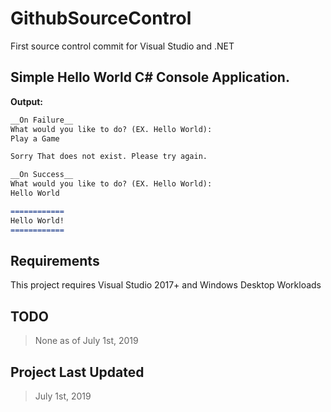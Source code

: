 # GithubSourceControl
First source control commit for Visual Studio and .NET

## Simple Hello World C# Console Application.

**Output:**
```markdown
__On Failure__
What would you like to do? (EX. Hello World):
Play a Game

Sorry That does not exist. Please try again.

__On Success__
What would you like to do? (EX. Hello World):
Hello World

============
Hello World!
============
```

## Requirements
This project requires Visual Studio 2017+ and Windows Desktop Workloads
## **TODO**
> None as of July 1st, 2019
## **Project Last Updated**
> July 1st, 2019
